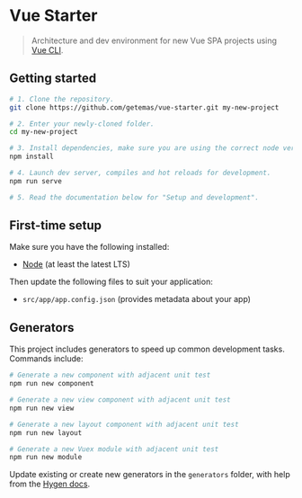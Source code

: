 # Vue Starter

> Architecture and dev environment for new Vue SPA projects using [Vue CLI](https://github.com/vuejs/vue-cli).

## Getting started

```bash
# 1. Clone the repository.
git clone https://github.com/getemas/vue-starter.git my-new-project

# 2. Enter your newly-cloned folder.
cd my-new-project

# 3. Install dependencies, make sure you are using the correct node version.
npm install

# 4. Launch dev server, compiles and hot reloads for development.
npm run serve

# 5. Read the documentation below for "Setup and development".
```

## First-time setup

Make sure you have the following installed:

- [Node](https://nodejs.org/en/) (at least the latest LTS)

Then update the following files to suit your application:

- `src/app/app.config.json` (provides metadata about your app)

## Generators

This project includes generators to speed up common development tasks. Commands include:

```bash
# Generate a new component with adjacent unit test
npm run new component

# Generate a new view component with adjacent unit test
npm run new view

# Generate a new layout component with adjacent unit test
npm run new layout

# Generate a new Vuex module with adjacent unit test
npm run new module
```

Update existing or create new generators in the `generators` folder, with help from the [Hygen docs](http://www.hygen.io/).

